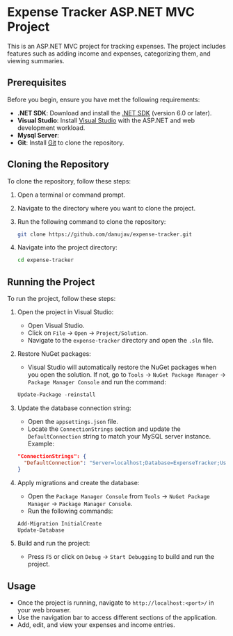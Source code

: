 # Expense Tracker ASP.NET MVC Project

This is an ASP.NET MVC project for tracking expenses. The project includes features such as adding income and expenses, categorizing them, and viewing summaries.

## Prerequisites

Before you begin, ensure you have met the following requirements:

- **.NET SDK**: Download and install the [.NET SDK](https://dotnet.microsoft.com/download) (version 6.0 or later).
- **Visual Studio**: Install [Visual Studio](https://visualstudio.microsoft.com/) with the ASP.NET and web development workload.
- **Mysql Server**: 
- **Git**: Install [Git](https://git-scm.com/downloads) to clone the repository.

## Cloning the Repository

To clone the repository, follow these steps:

1. Open a terminal or command prompt.
2. Navigate to the directory where you want to clone the project.
3. Run the following command to clone the repository:

    ```bash
    git clone https://github.com/danujav/expense-tracker.git
    ```

4. Navigate into the project directory:

    ```bash
    cd expense-tracker
    ```

## Running the Project

To run the project, follow these steps:

1. Open the project in Visual Studio:
   - Open Visual Studio.
   - Click on `File` -> `Open` -> `Project/Solution`.
   - Navigate to the `expense-tracker` directory and open the `.sln` file.

2. Restore NuGet packages:
   - Visual Studio will automatically restore the NuGet packages when you open the solution. If not, go to `Tools` -> `NuGet Package Manager` -> `Package Manager Console` and run the command:

    ```powershell
    Update-Package -reinstall
    ```

3. Update the database connection string:
   - Open the `appsettings.json` file.
   - Locate the `ConnectionStrings` section and update the `DefaultConnection` string to match your MySQL server instance. Example:

    ```json
    "ConnectionStrings": {
      "DefaultConnection": "Server=localhost;Database=ExpenseTracker;User=root;Password=yourpassword;"
    }
    ```


4. Apply migrations and create the database:
   - Open the `Package Manager Console` from `Tools` -> `NuGet Package Manager` -> `Package Manager Console`.
   - Run the following commands:

    ```powershell
    Add-Migration InitialCreate
    Update-Database
    ```

5. Build and run the project:
   - Press `F5` or click on `Debug` -> `Start Debugging` to build and run the project.

## Usage

- Once the project is running, navigate to `http://localhost:<port>/` in your web browser.
- Use the navigation bar to access different sections of the application.
- Add, edit, and view your expenses and income entries.

